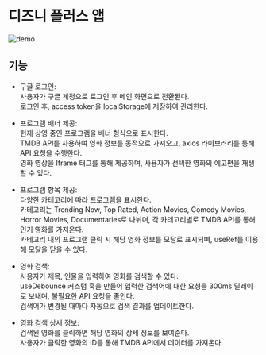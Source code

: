 # 디즈니 플러스 앱

![demo](./demo.gif)

## 기능

- 구글 로그인:  
  사용자가 구글 계정으로 로그인 후 메인 화면으로 전환된다.  
  로그인 후, access token을 localStorage에 저장하여 관리한다.

- 프로그램 배너 제공:  
  현재 상영 중인 프로그램을 배너 형식으로 표시한다.  
  TMDB API를 사용하여 영화 정보를 동적으로 가져오고, axios 라이브러리를 통해 API 요청을 수행한다.  
  영화 영상을 Iframe 태그를 통해 제공하며, 사용자가 선택한 영화의 예고편을 재생할 수 있다.

- 프로그램 항목 제공:  
  다양한 카테고리에 따라 프로그램을 표시한다.  
  카테고리는 Trending Now, Top Rated, Action Movies, Comedy Movies, Horror Movies, Documentaries로 나뉘며, 각 카테고리별로 TMDB API를 통해 인기 영화를 가져온다.  
  카테고리 내의 프로그램 클릭 시 해당 영화 정보를 모달로 표시되며, useRef를 이용해 모달을 닫을 수 있다.

- 영화 검색:  
  사용자가 제목, 인물을 입력하여 영화를 검색할 수 있다.  
  useDebounce 커스텀 훅을 만들어 입력한 검색어에 대한 요청을 300ms 딜레이로 보내며, 불필요한 API 요청을 줄인다.  
  검색어가 변경될 때마다 자동으로 검색 결과를 업데이트한다.

- 영화 검색 상세 정보:  
  검색된 영화를 클릭하면 해당 영화의 상세 정보를 보여준다.  
  사용자가 클릭한 영화의 ID를 통해 TMDB API에서 데이터를 가져온다.

